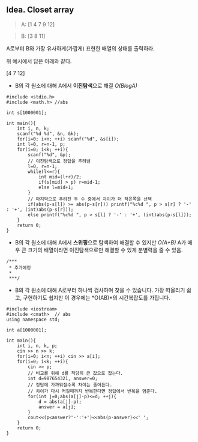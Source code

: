 ## Idea. Closet array

> A: [1 4 7 9 12]

> B: [3 8 11]

A로부터 B와 가장 유사하게(가깝게) 표현한 배열의 상태를 출력하라.

위 예시에서 답은 아래와 같다.

[4 7 12]

- B의 각 원소에 대해 A에서 **이진탐색**으로 해결 *O(BlogA)*

```
#include <stdio.h>
#include <math.h> //abs

int s[1000001];

int main(){
    int i, n, k;
    scanf("%d %d", &n, &k);
    for(i=0; i<n; ++i) scanf("%d", &s[i]);
    int l=0, r=n-1, p;
    for(i=0; i<k; ++i){
        scanf("%d", &p);
        // 이진탐색으로 정답을 추려냄
        l=0, r=n-1;
        while(l<=r){
            int mid=(l+r)/2;
            if(s[mid] > p) r=mid-1;
            else l=mid+1;
        }
        // 마지막으로 추려진 두 수 중에서 차이가 더 작은쪽을 선택
        if(abs(p-s[l]) >= abs(p-s[r])) printf("%c%d ", p > s[r] ? '-' : '+', (int)abs(p-s[r]));
        else printf("%c%d ", p > s[l] ? '-' : '+', (int)abs(p-s[l]));
    }
    return 0;
}
```

- B의 각 원소에 대해 A에서 **스위핑**으로 탐색하여 해결할 수 있지만 *O(A+B)* A가 매우 큰 크기의 배열이라면 이진탐색으로만 해결할 수 있게 분별력을 줄 수 있음.

```
/***
 * 추가예정
 *
 ***/
```

- B의 각 원소에 대해 A로부터 하나씩 검사하며 찾을 수 있습니다. 가장 떠올리기 쉽고, 구현하기도 쉽지만 이 경우에는 *O(AB)*의 시간복잡도를 가집니다.

```
#include <iostream>
#include <cmath>  // abs
using namespace std;

int a[1000001];

int main(){
    int i, n, k, p;
    cin >> n >> k;
    for(i=0; i<n; ++i) cin >> a[i];
    for(i=0; i<k; ++i){
        cin >> p;
        // 비교를 위해 d를 적당히 큰 값으로 잡는다.
        int d=987654321, answer=0;
        // 정답에 가까워질수록 차이는 줄어든다.
        // 차이가 다시 커질때까지 반복한다면 정답에서 반복을 멈춘다.
        for(int j=0;abs(a[j]-p)<=d; ++j){
            d = abs(a[j]-p);
            answer = a[j];
        }
        cout<<(p<answer?'-':'+')<<abs(p-answer)<<' ';
    }
    return 0;
}
```
